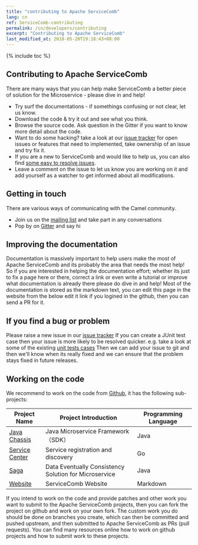 ```yaml
---
title: "contributing to Apache ServiceComb"
lang: cn
ref: ServiceComb-contributing
permalink: /cn/developers/contributing
excerpt: "Contributing to Apache ServiceComb"
last_modified_at: 2018-05-20T19:18:43+08:00
---
```

{% include toc %}
## Contributing to Apache ServiceComb
There are many ways that you can help make ServiceComb a better piece of solution for the Microservice - please dive in and help!
* Try surf the documentations - if somethings confusing or not clear, let us know.
* Download the code & try it out and see what you think.
* Browse the source code. Ask question in the Gitter if you want to know more detail about the code.
* Want to do some hacking? take a look at our  [issue tracker](https://issues.apache.org/jira/browse/SCB) for open issues or features that need to implemented, take ownership of an issue and try fix it.
* If you are a new to ServiceComb and would like to help us,  you can also find [some easy to resolve issues](https://issues.apache.org/jira/browse/SCB-333?jql=project%20%3D%20SCB%20AND%20status%20%3D%20Open%20AND%20fixVersion%20in%20(EMPTY%2C%20java-chassis-1.0.0-m2)%20AND%20labels%20%3D%20newbie).
* Leave a comment on the issue to let us know you are working on it and add yourself as a watcher to get informed about all modifications.

## Getting in touch

There are various ways of communicating with the Camel community.
- Join us on the [mailing list](http://servicecomb.incubator.apache.org/cn/developers/subscribe-mail-list) and take part in any conversations
- Pop by on [Gitter](https://gitter.im/ServiceCombUsers/Lobby) and say hi

## Improving the documentation

Documentation is massively important to help users make the most of Apache ServiceComb and its probably the area that needs the most help!
So if you are interested in helping the documentation effort; whether its just to fix a page here or there, correct a link or even write a tutorial or improve what documentation is already there please do dive in and help!
Most of the documentation is stored as the markdown text, you can edit this page in the website from the below edit it link if you logined in the github, then you can send a PR for it.  

## If you find a bug or problem

Please raise a new issue in our [issue tracker](https://issues.apache.org/jira/browse/SCB)
If you can create a JUnit test case then your issue is more likely to be resolved quicker.
e.g. take a look at some of the existing [unit tests cases](https://github.com/apache/incubator-servicecomb-saga/tree/master/alpha/alpha-core/src/test/java/org/apache/servicecomb/saga/alpha/core)
Then we can add your issue to git and then we'll know when its really fixed and we can ensure that the problem stays fixed in future releases.

## Working on the code

We recommend to work on the code from  [Github](https://github.com/apache?q=incubator-servicecomb), it has the following sub-projects:

| Project Name | Project Introduction | Programming Language |
|-------------------------------------------------------------------------------|----------------------------|----------|
| [Java Chassis](https://github.com/apache/incubator-servicecomb-java-chassis)      | Java Microservice Framework（SDK） | Java     |
| [Service Center](https://github.com/apache/incubator-servicecomb-service-center)               | Service registration and discovery | Go       |
| [Saga](https://github.com/apache/incubator-servicecomb-saga)                                   | Data Eventually Consistency Solution for Microservice | Java     |
| [Website](https://github.com/apache/incubator-servicecomb-website) | ServiceComb Website | Markdown |

If you intend to work on the code and provide patches and other work you want to submit to the Apache ServiceComb projects, then you can fork the project on github and work on your own fork. The custom work you do should be done on branches you create, which can then be committed and pushed upstream, and then submitted to Apache ServiceComb as PRs (pull requests). You can find many resources online how to work on github projects and how to submit work to these projects.
